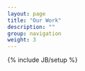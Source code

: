 ```yaml
---
layout: page
title: "Our Work"
description: ""
group: navigation
weight: 3
---
```

{% include JB/setup %}
